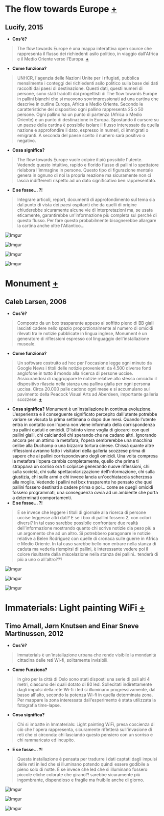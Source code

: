 # The flow towards Europe [**+**](https://www.lucify.com/the-flow-towards-europe/)
## Lucify, 2015
- **Cos'è?**
>The flow towards Europe è una mappa interattiva open source che rappresenta il flusso dei richiedenti asilo politico, in viaggio dall'Africa e il Medio Oriente verso l'Europa. [**+**](http://www.prefettura.it/cremona/contenuti/Rifugiati_politici-3174.htm)
- **Come funziona?**
>UNHCR, l'agenzia delle Nazioni Unite per i rifugiati, pubblica mensilmente i conteggi dei richiedenti asilo politico sulla base dei dati raccolti dai paesi di destinazione. Questi dati, questi numeri di persone, sono stati tradotti dai progettisti di The flow towards Europe in pallini bianchi che si muovono sovrimpressionati ad una cartina che descrive in outline Europa, Africa e Medio Oriente. Secondo le caratteristiche del dispositivo ogni pallino rappresenta 25 o 50 persone. Ogni pallino ha un punto di partenza (Africa o Medio Oriente) e un punto di destinazione in Europa. Spostando il cursore su un paese della cartina è possibile isolare il flusso interessato da quella nazione e approfondire il dato, espresso in numeri, di immigrati o emigranti. A seconda del paese scelto il numero sarà positivo o negativo.
- **Cosa significa?**
>The flow towards Europe vuole colpire il più possibile l'utente. Vedendo questo intuitivo, rapido e florido flusso di pallini lo spettatore rielabora l'immagine in persone. Questo tipo di figurazione mentale genera in ognuno di noi la propria reazione ma sicuramente non ci lascia indifferenti rispetto ad un dato significativo ben rappresentato.
- **E se fosse... ?!**
>Integrare articoli, report, documenti di approfondimento sul tema sia dal punto di vista dei paesi ospitanti che da quelli di origine chiuderebbe sicuramente alcune vie di interpretazioni ma, se usata eticamente, garantirebbe un'informazione più completa sul perchè di questo flusso. Per fare questo probabilmente bisognerebbe allargare la cartina anche oltre l'Atlantico...

![Imgur](https://imgur.com/cq7T1zW.png)

![Imgur](https://imgur.com/barJAW2.png)

![Imgur](https://imgur.com/uxzbzXo.png)

![Imgur](https://imgur.com/uzx7kW2.png)



# Monument [**+**](http://caleblarsen.com/monument/)
## Caleb Larsen, 2006
- **Cos'è?**
> Composto da un box trasparente appeso al soffitto pieno di BB gialli lasciati cadere nello spazio proporzionalmente al numero di omicidi rilevati tra le notizie pubblicate in lingua inglese, Monument è un generatore di riflessioni espresso col linguaggio dell'installazione museale.
- **Come funziona?**
> Un software costruito ad hoc per l'occasione legge ogni minuto da Google News i titoli delle notizie provenienti da 4.500 diverse fonti anglofone in tutto il mondo alla ricerca di persone uccise. Assicurandosi di raggruppare le notizie relative allo stesso omicidio il dispositivo rilascia nella stanza una pallina gialla per ogni persona uccisa. Circa 20.000 palle cadono ogni mese e si accumulano sul pavimento della Peacock Visual Arts ad Aberdeen, importante galleria scozzese. [**+**](https://news.google.com/news/?ned=it&gl=IT&hl=it)
- **Cosa significa?**
Monument è un'installazione in continua evoluzione. L'esperienza e il conseguente significato percepito dall'utente potrebbe variare se vissuta la prima settimana o dopo due mesi. Quando l'utente entra in contatto con l'opera non viene informato della corrispondenza tra pallini caduti e omicidi. D'istinto viene voglia di giocarci con quei pallini gialli, chi calciandoli chi sperando che ne cadano altri. Ignorando ancora per un attimo la metafora, l'opera sembrerebbe una macchina celibe alla Duchamp o una bizzarra tortura cinese. Chissà quante altre riflessioni avranno fatto i visitatori della galleria scozzese prima di sapere che ai pallini corrispondevano degli omicidi. Una volta compresa la metafora l'opera cambia completamente, quello che prima ti strappava un sorriso ora ti colpisce generando nuove riflessioni, chi sulla società, chi sulla spettacolarizzazione dell'informazione, chi sulla giustizia, chi sulle armi e chi invece lancia un'occhiataccia scherzosa alla moglie. Vedendo i pallini nel box trasparente ho pensato che quei pallini fossero destinati a cadere prima o poi... come se quegli omicidi fossero programmati, una conseguenza ovvia ad un ambiente che porta a determinati comportamenti.
- **E se fosse... ?!**
> E se invece che leggere i titoli di giornale alla ricerca di persone uccise leggesse altri dati? E se i box di pallini fossero 2, con colori diversi? In tal caso sarebbe possibile confrontare due realtà dell'informazione mostrando quanto chi scrive notizie dia peso più a un argomento che ad un altro. Si potrebbero paragonare le notizie relative a Belen Rodriguez con quelle di cronaca sulle guerre in Africa e Medio Oriente. In tal caso sarebbe bello non entrare nella stanza di caduta ma vederla riempirsi di pallini, è interessante vedere  poi il colore risultante dalla miscelazione nella stanza dei pallini.. tenderà di più a uno o all'altro???

![Imgur](https://imgur.com/u92CHKq.jpg)

![Imgur](https://imgur.com/xNpkKpK.jpg)

![Imgur](https://imgur.com/L0b3HfX.jpg)



# Immaterials: Light painting WiFi [**+**](https://vimeo.com/20412632)
## Timo Arnall, Jørn Knutsen and Einar Sneve Martinussen, 2012
- **Cos'è?**
>Immaterials è un'installazione urbana che rende visibile la mondanità cittadina delle reti Wi-fi, solitamente invisibili.
- **Come Funziona?**
>In giro per la città di Oslo sono stati disposti una serie di pali alti 4 metri, ciascuno dei quali dotato di 80 led. Sollecitati indirettamente dagli impulsi della rete Wi-fi i led si illuminano progressivamente, dal basso all'alto, secondo la potenza Wi-fi in quella determinata zona. Per mappare la zona interessata dall'esperimento è stata utilizzata la fotografia time-lapse.
- **Cosa significa?**
>Chi si imbatte in Immaterials: Light painting WiFi, presa coscienza di ciò che l'opera rappresenta, sicuramente rifletterà sull'invasione di reti che ci circonda: chi lasciando questo pensiero con un sorriso e chi rammaricato ed incupito.
- **E se fosse... ?!**
>Questa installazione è pensata per tradurre i dati captati dagli impulsi delle reti in led che si illuminano potendo quindi essere godibile a pieno solo di notte. E se invece che led che si illuminano fossero piccole eliche colorate che girano?! sarebbe sicuramente più ingombrante, dispendioso e fragile ma fruibile anche di giorno.

![Imgur](https://imgur.com/dFOdIWy.jpg)

![Imgur](https://imgur.com/qDmSgXX.jpg)

![Imgur](https://imgur.com/5QQcJuS.jpg)

